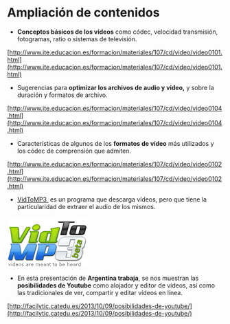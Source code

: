 # Ampliación de contenidos

*   **Conceptos básicos de los vídeos** como códec, velocidad transmisión, fotogramas, ratio o sistemas de televisión.

[http://www.ite.educacion.es/formacion/materiales/107/cd/video/video0101.html](http://www.ite.educacion.es/formacion/materiales/107/cd/video/video0101.html)

*   Sugerencias para **optimizar los archivos de audio y video,** y sobre la duración y formatos de archivo.

[http://www.ite.educacion.es/formacion/materiales/107/cd/video/video0104.html](http://www.ite.educacion.es/formacion/materiales/107/cd/video/video0104.html)

*   Características de algunos de los **formatos de vídeo** más utilizados y los códec de comprensión que admiten.

[http://www.ite.educacion.es/formacion/materiales/107/cd/video/video0102.html](http://www.ite.educacion.es/formacion/materiales/107/cd/video/video0102.html)

*   [VidToMP3 ](http://www.vidtomp3.com/ "Descargar vidtomp3") es un programa que descarga vídeos, pero que tiene la particularidad de extraer el audio de los mismos.


[![Logo de Vidtomp3](img/logo_bedtomp3.gif "Logo Vidtompe")](http://www.vidtomp3.com/ "Bajar sonidos de Youtube")   


*   En esta presentación de **Argentina trabaja**, se nos muestran las **posibilidades de Youtube** como alojador y editor de vídeos, así como las tradicionales de ver, compartir y editar vídeos en línea.

[http://facilytic.catedu.es/2013/10/09/posibilidades-de-youtube/](http://facilytic.catedu.es/2013/10/09/posibilidades-de-youtube/)

